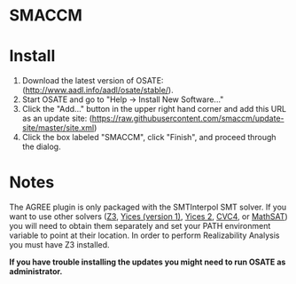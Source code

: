 SMACCM
======

Install
=====
1. Download the latest version of OSATE: (http://www.aadl.info/aadl/osate/stable/).
2. Start OSATE and go to "Help -> Install New Software..."
3. Click the "Add..." button in the upper right hand corner and add this URL as an update site: (https://raw.githubusercontent.com/smaccm/update-site/master/site.xml)
4. Click the box labeled "SMACCM", click "Finish", and proceed through the dialog.

Notes
=====
The AGREE plugin is only packaged with the SMTInterpol SMT solver. If you want to use other solvers ([Z3](https://github.com/Z3Prover/z3),
[Yices (version 1)](http://yices.csl.sri.com/download-yices1.shtml), 
[Yices 2](http://yices.csl.sri.com/index.shtml),
[CVC4](http://cvc4.cs.nyu.edu/web/), or
[MathSAT](http://mathsat.fbk.eu/)) you will need to obtain them separately and set your PATH environment variable to point at their location.  In order to perform Realizability Analysis you must have Z3 installed.

**If you have trouble installing the updates you might need to run OSATE as administrator.**
